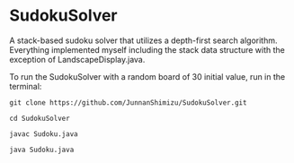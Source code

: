# SudokuSolver
A stack-based sudoku solver that utilizes a depth-first search algorithm. Everything implemented myself including the stack data structure with the exception of LandscapeDisplay.java.

To run the SudokuSolver with a random board of 30 initial value, run in the terminal:
```
git clone https://github.com/JunnanShimizu/SudokuSolver.git
```
```
cd SudokuSolver
```
```
javac Sudoku.java
```
```
java Sudoku.java
```
